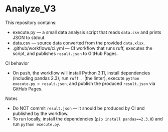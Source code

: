 # Analyze_V3

This repository contains:

- execute.py — a small data analysis script that reads `data.csv` and prints JSON to stdout.
- data.csv — source data converted from the provided `data.xlsx`.
- .github/workflows/ci.yml — CI workflow that runs ruff, executes the script, and publishes `result.json` to GitHub Pages.

CI behavior

- On push, the workflow will install Python 3.11, install dependencies (including pandas 2.3), run `ruff .` (the linter), execute `python execute.py > result.json`, and publish the produced `result.json` via GitHub Pages.

Notes

- Do NOT commit `result.json` — it should be produced by CI and published by the workflow.
- To run locally, install the dependencies (`pip install pandas==2.3.0`) and run `python execute.py`.
